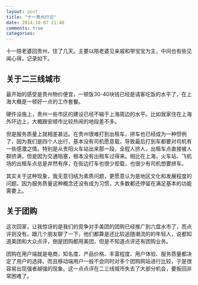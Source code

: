 ```yaml
---
layout: post
title: "十一贵州行记"
date: 2014-10-07 21:40
comments: true
categories: 
---
```

十一陪老婆回贵州，住了几天。主要以陪老婆见亲戚和带宝宝为主，中间也有些见闻心得，记录如下。

<!--more-->

## 关于二三线城市

最开始的感受是贵州物价便宜，一顿饭30-40块钱已经是请客吃饭的水平了，在上海大概是一顿好一点的工作套餐。

硬件设施上，贵州一些市区的建设已经不输于上海周边的水平。比如我家住在上海外环边上，大概跟安顺市比较热闹的地段差不多。

但是服务质量上就相差甚远。在贵州很难打到出租车，拼车也已经成为一种惯例了，因为我们是四个人出行，基本没有司机愿意载，导致最后打到车都要对司机有一些感激之情。特别是从贵阳火车站出来那一段，全程人挤人，出租车点直接被人群挤满，但是因为交通阻塞，根本没有出租车过得来。相比在上海，火车站、飞机场的出租车点总是井然有序，在街边打车也很少拒载，也很少有司机想要拼车。

其实关于这种现象，我无意归结为素质问题，更愿意认为是地区文化和发展程度的问题。因为服务质量这种概念还没有成为习惯，大多数都还停留在满足基本的功能需要上。

## 关于团购

这次回家，让我惊讶的是我们的竞争对手美团的团购已经推广到六盘水市了，而点评则没有。跟几个朋友聊了一下，他们都算是还比较追随潮流的的年轻人，说都知道美团和大众点评，倒是团购都用美团，但是不知道点评还有团购业务。

团购在用户端就是电商，知名度、产品价格、丰富程度、用户体验、服务质量都决定了用户的选择。而且移动端用户一般不会同时对多个团购网站进行比较，于是很容易出现强者越强的现象。这一点点评在二三线城市失去了大部分机会，要扳回非常困难了。
